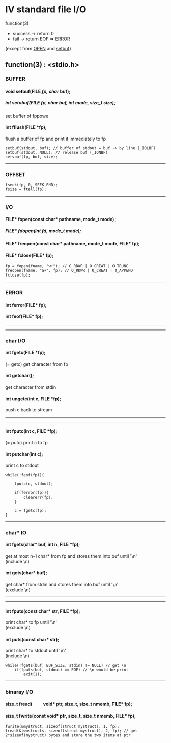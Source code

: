 # Ⅳ standard file I/O

function(3)

* success -> return 0
* fail -> return EOF => [ERROR](#ERROR)

(except from [OPEN](#OPEN) and [setbuf](#BUFFER))

## function(3) : <stdio.h>

### BUFFER

#### void setbuf(FILE *fp, char* buf); 

##### int setvbuf(FILE *fp, char* buf, int mode, size_t size); 

set buffer of fppowe

#### int fflush(FILE *fp); 

flush a buffer of fp and print it immediately to fp

``` 
setbuf(stdout, buf); // buffer of stdout = buf -> by line (_IOLBF)
setbuf(stdout, NULL); // release buf (_IONBF)
setvbuf(fp, buf, size);
```

<hr/>

### OFFSET

``` 
fseek(fp, 0, SEEK_END);
fsize = ftell(fp);
```

<hr/>

### I/O

#### FILE* fopen(const char* pathname, mode_t mode); 

##### FILE* fdopen(int fd, mode_t mode); 

#### FILE* freopen(const char* pathname, mode_t mode, FILE* fp); 

#### FILE* fclose(FILE* fp); 

``` 
fp = fopen(fname, "w+"); // O_RDWR | O_CREAT | O_TRUNC
freopen(fname, "a+", fp); // O_RDWR | O_CREAT | O_APPEND
fclose(fp);
```

<hr/>

### ERROR

#### int ferror(FILE* fp); 

#### int feof(FILE* fp); 

<hr/><hr/>

### char I/O 

#### int fgetc(FILE *fp); 

(= getc) get character from fp

#### int getchar(); 

get character from stdin

#### int ungetc(int c, FILE *fp); 

push c back to stream

<hr/><hr/>

#### int fputc(int c, FILE *fp); 

(= putc) print c to fp

#### int putchar(int c); 

print c to stdout

``` 
while(!feof(fp)){

    fputc(c, stdout);

    if(ferror(fp)){
        clearerr(fp);
    }

    c = fgetc(fp);
}
```

<hr/>

### char* IO 

#### int fgets(char* buf, int n, FILE *fp); 

get at most n-1 char* from fp and stores them into buf until '\n'<br/>
(include \n)

#### int gets(char* buf); 

get char* from stdin and stores them into buf until '\n'<br/>
(exclude \n)

<hr/><hr/>

#### int fputs(const char* str, FILE *fp); 

print char* to fp until '\n'<br/>
(exclude \n)

#### int puts(const char* str); 

print char* to stdout until '\n'<br/>
(include \n)

``` 
while(!fgets(buf, BUF_SIZE, stdin) != NULL) // get \n
    if(fputs(buf, stdout) == EOF) // \n would be print 
        exit(1);
```

<hr/>

### binaray I/O

#### size_t fread(&emsp; &emsp; void* ptr, size_t, size_t nmemb, FILE* fp); 

#### size_t fwrite(const void* ptr, size_t, size_t nmemb, FILE* fp); 

```
fwrite(&mystruct, sizeof(struct mystruct), 1, fp); 
fread(&twostructs, sizeof(struct mystruct), 2, fp); // get 2*sizeof(mystruct) bytes and store the two items at ptr 
``` 
